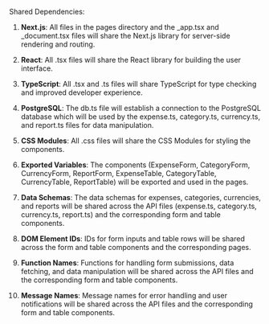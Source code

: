 Shared Dependencies:

1. **Next.js**: All files in the pages directory and the _app.tsx and _document.tsx files will share the Next.js library for server-side rendering and routing.

2. **React**: All .tsx files will share the React library for building the user interface.

3. **TypeScript**: All .tsx and .ts files will share TypeScript for type checking and improved developer experience.

4. **PostgreSQL**: The db.ts file will establish a connection to the PostgreSQL database which will be used by the expense.ts, category.ts, currency.ts, and report.ts files for data manipulation.

5. **CSS Modules**: All .css files will share the CSS Modules for styling the components.

6. **Exported Variables**: The components (ExpenseForm, CategoryForm, CurrencyForm, ReportForm, ExpenseTable, CategoryTable, CurrencyTable, ReportTable) will be exported and used in the pages.

7. **Data Schemas**: The data schemas for expenses, categories, currencies, and reports will be shared across the API files (expense.ts, category.ts, currency.ts, report.ts) and the corresponding form and table components.

8. **DOM Element IDs**: IDs for form inputs and table rows will be shared across the form and table components and the corresponding pages.

9. **Function Names**: Functions for handling form submissions, data fetching, and data manipulation will be shared across the API files and the corresponding form and table components.

10. **Message Names**: Message names for error handling and user notifications will be shared across the API files and the corresponding form and table components.
